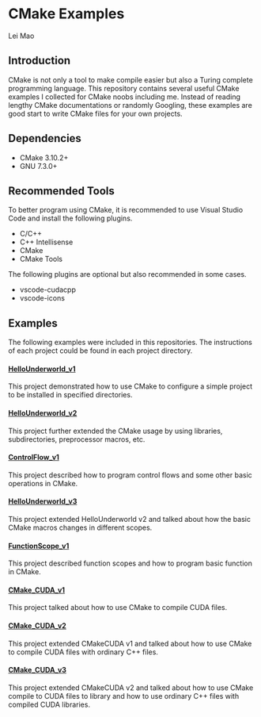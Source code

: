 # CMake Examples

Lei Mao

## Introduction

CMake is not only a tool to make compile easier but also a Turing complete programming language. This repository contains several useful CMake examples I collected for CMake noobs including me. Instead of reading lengthy CMake documentations or randomly Googling, these examples are good start to write CMake files for your own projects.

## Dependencies

* CMake 3.10.2+
* GNU 7.3.0+


## Recommended Tools

To better program using CMake, it is recommended to use Visual Studio Code and install the following plugins.

* C/C++
* C++ Intellisense
* CMake
* CMake Tools

The following plugins are optional but also recommended in some cases.

* vscode-cudacpp
* vscode-icons

## Examples

The following examples were included in this repositories. The instructions of each project could be found in each project directory.

#### [HelloUnderworld_v1](/HelloUnderworld_v1)

This project demonstrated how to use CMake to configure a simple project to be installed in specified directories.

#### [HelloUnderworld_v2](/HelloUnderworld_v2)

This project further extended the CMake usage by using libraries, subdirectories, preprocessor macros, etc.

#### [ControlFlow_v1](/ControlFlow_v1)

This project described how to program control flows and some other basic operations in CMake.

#### [HelloUnderworld_v3](/HelloUnderworld_v3)

This project extended HelloUnderworld v2 and talked about how the basic CMake macros changes in different scopes.

#### [FunctionScope_v1](/FunctionScope_v1)

This project described function scopes and how to program basic function in CMake.


#### [CMake_CUDA_v1](/CMake_CUDA_v1)

This project talked about how to use CMake to compile CUDA files.

#### [CMake_CUDA_v2](/CMake_CUDA_v2)

This project extended CMakeCUDA v1 and talked about how to use CMake to compile CUDA files with ordinary C++ files.

#### [CMake_CUDA_v3](/CMake_CUDA_v3)

This project extended CMakeCUDA v2 and talked about how to use CMake compile to CUDA files to library and how to use ordinary C++ files with compiled CUDA libraries.

